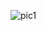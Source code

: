 
![pic1](https://github.com/sushithashetty1/sunburst/assets/113531460/1f700e3a-eabc-4a37-b2bd-6d4399d05812)

